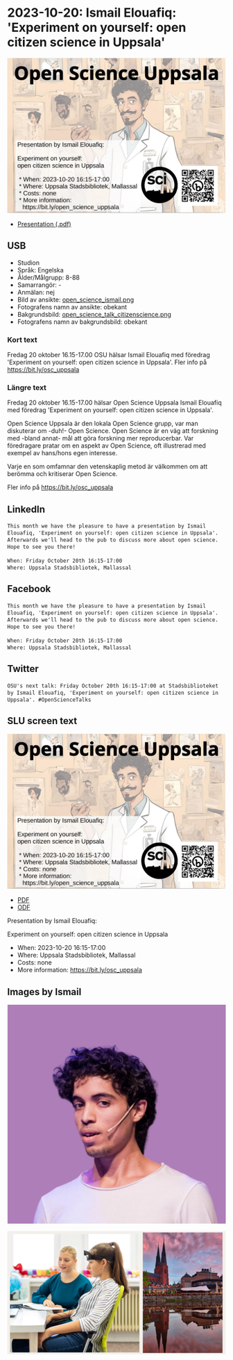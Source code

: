 # 2023-10-20: Ismail Elouafiq: 'Experiment on yourself: open citizen science in Uppsala'

![Ismail Elouafiq: 'Experiment on yourself: open citizen science in Uppsala'](20231020_ismail_screens.jpg)

* [Presentation (.pdf)](20231020_ismail.pdf)

## USB

* Studion
* Språk: Engelska
* Ålder/Målgrupp: 8-88
* Samarrangör: -
* Anmälan: nej
* Bild av ansikte: [open_science_ismail.png](open_science_ismail.png)
* Fotografens namn av ansikte: obekant
* Bakgrundsbild: [open_science_talk_citizenscience.png](open_science_talk_citizenscience.png)
* Fotografens namn av bakgrundsbild: obekant

### Kort text

Fredag 20 oktober 16.15-17.00 OSU hälsar Ismail Elouafiq
med föredrag 'Experiment on yourself: open citizen science in Uppsala'.
Fler info på <https://bit.ly/osc_uppsala>

### Längre text

Fredag 20 oktober 16.15-17.00 hälsar Open Science Uppsala
Ismail Elouafiq
med föredrag 'Experiment on yourself: open citizen science in Uppsala'.

Open Science Uppsala är den lokala Open Science grupp,
var man diskuterar om -duh!- Open Science.
Open Science är en väg att forskning med -bland annat-
mål att göra forskning mer reproducerbar.
Var föredragare pratar om en aspekt av Open Science, oft
illustrerad med exempel av hans/hons egen interesse.

Varje en som omfamnar den vetenskaplig metod är välkommen
om att berömma och kritiserar Open Science.

Fler info på <https://bit.ly/osc_uppsala>

## LinkedIn

```text
This month we have the pleasure to have a presentation by Ismail Elouafiq, 'Experiment on yourself: open citizen science in Uppsala'. Afterwards we'll head to the pub to discuss more about open science. Hope to see you there!

When: Friday October 20th 16:15-17:00
Where: Uppsala Stadsbibliotek, Mallassal
```

## Facebook

```text
This month we have the pleasure to have a presentation by Ismail Elouafiq, 'Experiment on yourself: open citizen science in Uppsala'. Afterwards we'll head to the pub to discuss more about open science. Hope to see you there!

When: Friday October 20th 16:15-17:00
Where: Uppsala Stadsbibliotek, Mallassal
```

## Twitter

```text
OSU's next talk: Friday October 20th 16:15-17:00 at Stadsbiblioteket by Ismail Elouafiq, 'Experiment on yourself: open citizen science in Uppsala'. #OpenScienceTalks
```

## SLU screen text

![Ismail Elouafiq: 'Experiment on yourself: open citizen science in Uppsala'](20231020_ismail_screens.jpg)

* [PDF](20231020_ismail_screens.pdf)
* [ODF](20231020_ismail_screens.odg)

Presentation by Ismail Elouafiq:

Experiment on yourself: open citizen science in Uppsala

* When: 2023-10-20 16:15-17:00
* Where: Uppsala Stadsbibliotek, Mallassal
* Costs: none
* More information: <https://bit.ly/osc_uppsala>

## Images by Ismail

![Open Science Ismail](open_science_ismail.png)

![Citizen science](open_science_talk_citizenscience.png)
